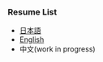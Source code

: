 ###  Resume List
- [日本語](https://github.com/takaki-ishibashi/public/blob/master/resume.jn.md)
- [English](https://github.com/takaki-ishibashi/public/blob/master/resume.en.md)
- 中文(work in progress)
